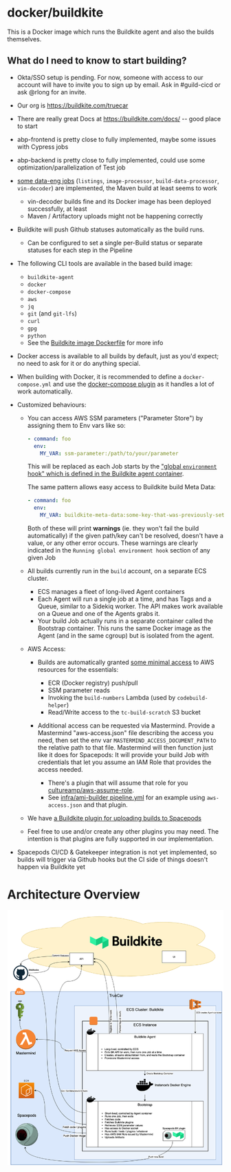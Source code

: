 # docker/buildkite


This is a Docker image which runs the Buildkite agent and also the builds themselves.



## What do I need to know to start building?

- Okta/SSO setup is pending. For now, someone with access to our account will have to invite you to sign up by email. Ask in #guild-cicd or ask @rlong for an invite.
- Our org is <https://buildkite.com/truecar>
- There are really great Docs at <https://buildkite.com/docs/> -- good place to start

- abp-frontend is pretty close to fully implemented, maybe some issues with Cypress jobs
- abp-backend is pretty close to fully implemented, could use some optimization/parallelization of Test job
- [some data-eng jobs](https://buildkite.com/truecar?team=data-engineering) (`listings`, `image-processor`, `build-data-processor`, `vin-decoder`) are implemented, the Maven build at least seems to work
    - vin-decoder builds fine and its Docker image has been deployed successfully, at least
    - Maven / Artifactory uploads might not be happening correctly

- Buildkite will push Github statuses automatically as the build runs.
    - Can be configured to set a single per-Build status or separate statuses for each step in the Pipeline

- The following CLI tools are available in the based build image:
    - `buildkite-agent`
    - `docker`
    - `docker-compose`
    - `aws`
    - `jq`
    - `git` (and `git-lfs`)
    - `curl`
    - `gpg`
    - `python`
    - See the [Buildkite image Dockerfile](https://git.corp.tc/docker/buildkite/blob/master/Dockerfile) for more info

- Docker access is available to all builds by default, just as you'd expect; no need to ask for it or do anything special.

- When building with Docker, it is recommended to define a `docker-compose.yml` and use the [docker-compose plugin](https://github.com/buildkite-plugins/docker-compose-buildkite-plugin/) as it handles a lot of work automatically.

- Customized behaviours:
    - You can access AWS SSM parameters ("Parameter Store") by assigning them to Env vars like so:

        ```yaml
        - command: foo
          env:
            MY_VAR: ssm-parameter:/path/to/your/parameter
        ```

        This will be replaced as each Job starts by the ["global `environment` hook" which is defined in the Buildkite agent container](https://git.corp.tc/docker/buildkite/blob/master/buildkite/hooks/environment.py).

        The same pattern allows easy access to Buildkite build Meta Data:

        ```yaml
        - command: foo
          env:
            MY_VAR: buildkite-meta-data:some-key-that-was-previously-set
        ```

        Both of these will print **warnings** (ie. they won't fail the build automatically) if the given path/key can't be resolved, doesn't have a value, or any other error occurs. These warnings are clearly indicated in the `Running global environment hook` section of any given Job

    - All builds currently run in the `build` account, on a separate ECS cluster.
        - ECS manages a fleet of long-lived Agent containers
        - Each Agent will run a single job at a time, and has Tags and a Queue, similar to a Sidekiq worker. The API makes work available on a Queue and one of the Agents grabs it.
        - Your build Job actually runs in a separate container called the Bootstrap container. This runs the same Docker image as the Agent (and in the same cgroup) but is isolated from the agent.

    - AWS Access:
        - Builds are automatically granted [some minimal access](https://git.corp.tc/docker/buildkite/blob/87b4306/pylib/buildkite/mastermind.py#L90-L151) to AWS resources for the essentials:
            - ECR (Docker registry) push/pull
            - SSM parameter reads
            - Invoking the `build-numbers` Lambda (used by `codebuild-helper`)
            - Read/Write access to the `tc-build-scratch` S3 bucket

        - Additional access can be requested via Mastermind. Provide a Mastermind "aws-access.json" file describing the access you need, then set the env var `MASTERMIND_ACCESS_DOCUMENT_PATH` to the relative path to that file. Mastermind will then function just like it does for Spacepods: It will provide your build Job with credentials that let you assume an IAM Role that provides the access needed.
            - There's a plugin that will assume that role for you [cultureamp/aws-assume-role](https://github.com/cultureamp/aws-assume-role-buildkite-plugin).
            - See [infra/ami-builder pipeline.yml](https://git.corp.tc/infra/ami-builder/blob/master/.buildkite/pipeline.yml#L41) for an example using `aws-access.json` and that plugin.

    - We have [a Buildkite plugin for uploading builds to Spacepods](https://git.corp.tc/infra/spacepods-buildkite-plugin)
    - Feel free to use and/or create any other plugins you may need. The intention is that plugins are fully supported in our implementation.

- Spacepods CI/CD & Gatekeeper integration is not yet implemented, so builds will trigger via Github hooks but the CI side of things doesn't happen via Buildkite yet

# Architecture Overview

![Buildkite architecture diagram](./docs/diagrams/high-level.png)
